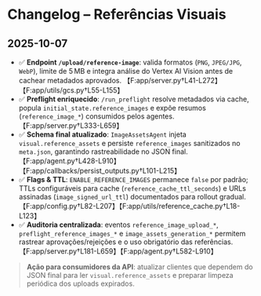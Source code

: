 # Changelog – Referências Visuais

## 2025-10-07
- ✅ **Endpoint `/upload/reference-image`**: valida formatos (`PNG`, `JPEG/JPG`, `WebP`), limite de 5 MB e integra análise do Vertex AI Vision antes de cachear metadados aprovados. 【F:app/server.py†L41-L272】【F:app/utils/gcs.py†L55-L155】
- ✅ **Preflight enriquecido**: `/run_preflight` resolve metadados via cache, popula `initial_state.reference_images` e expõe resumos (`reference_image_*`) consumidos pelos agentes. 【F:app/server.py†L333-L659】
- ✅ **Schema final atualizado**: `ImageAssetsAgent` injeta `visual.reference_assets` e persiste `reference_images` sanitizados no `meta.json`, garantindo rastreabilidade no JSON final. 【F:app/agent.py†L428-L910】【F:app/callbacks/persist_outputs.py†L101-L215】
- ✅ **Flags & TTL**: `ENABLE_REFERENCE_IMAGES` permanece `false` por padrão; TTLs configuráveis para cache (`reference_cache_ttl_seconds`) e URLs assinadas (`image_signed_url_ttl`) documentados para rollout gradual. 【F:app/config.py†L82-L207】【F:app/utils/reference_cache.py†L18-L123】
- ✅ **Auditoria centralizada**: eventos `reference_image_upload_*`, `preflight_reference_images_*` e `image_assets_generation_*` permitem rastrear aprovações/rejeições e o uso obrigatório das referências. 【F:app/server.py†L181-L659】【F:app/agent.py†L582-L910】

> **Ação para consumidores da API**: atualizar clientes que dependem do JSON final para ler `visual.reference_assets` e preparar limpeza periódica dos uploads expirados.
